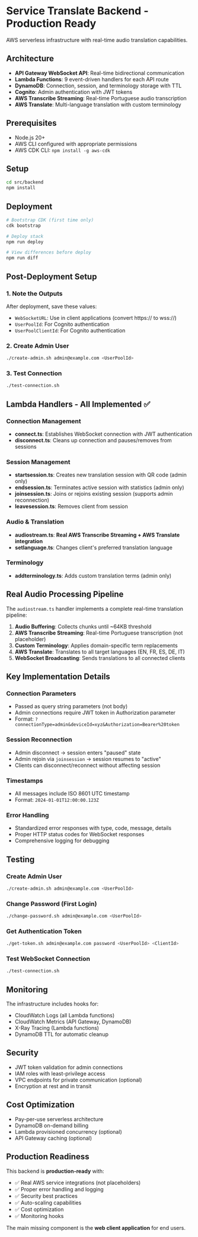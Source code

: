 # Service Translate Backend - Production Ready

AWS serverless infrastructure with real-time audio translation capabilities.

## Architecture

- **API Gateway WebSocket API**: Real-time bidirectional communication
- **Lambda Functions**: 9 event-driven handlers for each API route
- **DynamoDB**: Connection, session, and terminology storage with TTL
- **Cognito**: Admin authentication with JWT tokens
- **AWS Transcribe Streaming**: Real-time Portuguese audio transcription
- **AWS Translate**: Multi-language translation with custom terminology

## Prerequisites

- Node.js 20+
- AWS CLI configured with appropriate permissions
- AWS CDK CLI: `npm install -g aws-cdk`

## Setup

```bash
cd src/backend
npm install
```

## Deployment

```bash
# Bootstrap CDK (first time only)
cdk bootstrap

# Deploy stack
npm run deploy

# View differences before deploy
npm run diff
```

## Post-Deployment Setup

### 1. Note the Outputs
After deployment, save these values:
- `WebSocketURL`: Use in client applications (convert https:// to wss://)
- `UserPoolId`: For Cognito authentication
- `UserPoolClientId`: For Cognito authentication

### 2. Create Admin User
```bash
./create-admin.sh admin@example.com <UserPoolId>
```

### 3. Test Connection
```bash
./test-connection.sh
```

## Lambda Handlers - All Implemented ✅

### Connection Management
- **connect.ts**: Establishes WebSocket connection with JWT authentication
- **disconnect.ts**: Cleans up connection and pauses/removes from sessions

### Session Management
- **startsession.ts**: Creates new translation session with QR code (admin only)
- **endsession.ts**: Terminates active session with statistics (admin only)
- **joinsession.ts**: Joins or rejoins existing session (supports admin reconnection)
- **leavesession.ts**: Removes client from session

### Audio & Translation
- **audiostream.ts**: **Real AWS Transcribe Streaming + AWS Translate integration**
- **setlanguage.ts**: Changes client's preferred translation language

### Terminology
- **addterminology.ts**: Adds custom translation terms (admin only)

## Real Audio Processing Pipeline

The `audiostream.ts` handler implements a complete real-time translation pipeline:

1. **Audio Buffering**: Collects chunks until ~64KB threshold
2. **AWS Transcribe Streaming**: Real-time Portuguese transcription (not placeholder)
3. **Custom Terminology**: Applies domain-specific term replacements
4. **AWS Translate**: Translates to all target languages (EN, FR, ES, DE, IT)
5. **WebSocket Broadcasting**: Sends translations to all connected clients

## Key Implementation Details

### Connection Parameters
- Passed as query string parameters (not body)
- Admin connections require JWT token in Authorization parameter
- Format: `?connectionType=admin&deviceId=xyz&Authorization=Bearer%20token`

### Session Reconnection
- Admin disconnect → session enters "paused" state
- Admin rejoin via `joinsession` → session resumes to "active"
- Clients can disconnect/reconnect without affecting session

### Timestamps
- All messages include ISO 8601 UTC timestamp
- Format: `2024-01-01T12:00:00.123Z`

### Error Handling
- Standardized error responses with type, code, message, details
- Proper HTTP status codes for WebSocket responses
- Comprehensive logging for debugging

## Testing

### Create Admin User
```bash
./create-admin.sh admin@example.com <UserPoolId>
```

### Change Password (First Login)
```bash
./change-password.sh admin@example.com <UserPoolId>
```

### Get Authentication Token
```bash
./get-token.sh admin@example.com password <UserPoolId> <ClientId>
```

### Test WebSocket Connection
```bash
./test-connection.sh
```

## Monitoring

The infrastructure includes hooks for:
- CloudWatch Logs (all Lambda functions)
- CloudWatch Metrics (API Gateway, DynamoDB)
- X-Ray Tracing (Lambda functions)
- DynamoDB TTL for automatic cleanup

## Security

- JWT token validation for admin connections
- IAM roles with least-privilege access
- VPC endpoints for private communication (optional)
- Encryption at rest and in transit

## Cost Optimization

- Pay-per-use serverless architecture
- DynamoDB on-demand billing
- Lambda provisioned concurrency (optional)
- API Gateway caching (optional)

## Production Readiness

This backend is **production-ready** with:
- ✅ Real AWS service integrations (not placeholders)
- ✅ Proper error handling and logging
- ✅ Security best practices
- ✅ Auto-scaling capabilities
- ✅ Cost optimization
- ✅ Monitoring hooks

The main missing component is the **web client application** for end users.

